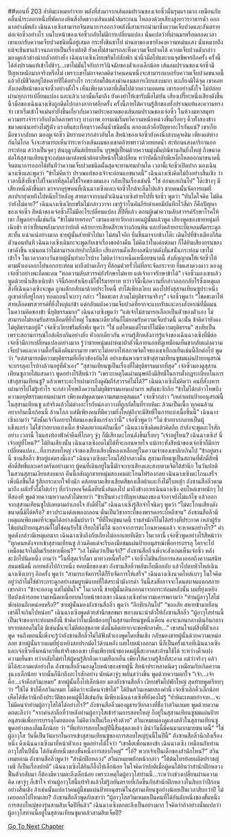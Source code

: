 ##ตอนที่ 203 ย่ำหิมะเหมยกำจาย
พลังที่ส่งมาจากเส้นลมปราณของเจ๋อซิ่วนั้นรุนแรงมาก เหมือนกับคลื่นน้ำระลอกหนึ่งที่พัดกองหินสิ่งกีดขวางเส้นแม่น้ำล้มระเนน ไหลลงด้วยเสียงสูงยาวราวธารน้ำ ออกมาอย่างมีพลัง เฉินฉางเซิงสามารถจินตนาการออกว่าพลังนี้สามารถนำมาซึ่งความเจ็บปวดและอันตรายต่อเจ๋อซิ่วอย่างไร บนใบหน้าของเจ๋อซิ่วกลับไม่มีการเปลี่ยนแปลง นั่นแปลว่าที่ผ่านมาหรือตลอดเวลา เขาแบกรับความเจ็บปวดชนิดนี้อยู่เสมอ กระทั่งชินชาไป ม่านตาของเขายังคงความหม่นแสง นั่นหมายถึงแม้จะชินชาแล้วจนกลายเป็นเรื่องปกติ ยังคงไม่สามารถละทิ้งความเจ็บปวดได้ ความเจ็บปวดดังกล่าวมองดูแล้วช่างน่ากลัวอย่างยิ่ง
เฉินฉางเซิงเงียบขรึมไปสักพัก นำนิ้วมือไปแตะบนจุดชีพจรอีกครั้ง ครั้งนี้ได้ส่งปราณแท้เข้าไปช้าๆ...เขาไม่มั่นใจกับการวินิจฉัยของตัวเองเล็กน้อย เส้นลมปราณของเจ๋อซิ่วมีปัญหาหนักมากจริงหรือไม่ เพราะเขาไม่อาจคาดคิดว่าคนคนหนึ่งจะสามารถแบกรับความเจ็บปวดขนาดนี้แล้วยังมีชีวิตอยู่ได้หลายปีได้อย่างไร
กระท่อมใต้แสงม่านอนธการเงียบสงบมาก ตะเกียงมิได้จุด เขาคอยสังเกตสีหน้าของเจ๋อซิ่วอย่างตั้งใจ เห็นเพียงดวงตาที่เต็มไปด้วยความอดทน เขารออย่างตั้งใจ ไม่ปล่อยผ่านทุกการเปลี่ยนแปลง และแล้วเวลานั้นก็มาถึง ยังคงทำให้เขารับมือไม่ทัน
เสียงเปรี๊ยะหนึ่งเสียงดังขึ้น นิ้วมือของเฉินฉางเซิงถูกดีดไปกลางอากาศอีกครั้ง
ครั้งนี้ภายใต้ความรู้สึกของทั้งปราณแท้และความทรงจำ เขาเริ่มเข้าใจแม่นยำยิ่งขึ้นเกี่ยวกับความประหลาดของเส้นลมปราณของเจ๋อซิ่ว ในห้วงมหาสมุทรความทรงจำราวกับบังเกิดภาพรางๆ บางภาพ อารมณ์เริ่มทวีความหนักหน่วงขึ้นเรื่อยๆ คิ้วทั้งสองข้างขมวดแน่นอย่างไม่รู้ตัว แรงสั่นสะเทือนราวคลื่นน้ำชนิดนั้น ตกลงแล้วคือปัญหาอะไรกันแน่?
เขาเก็บมือขวากลับมา มองดูเจ๋อซิ่ว มิทราบควรกล่าวอันใด
สีหน้าของเจ๋อซิ่วยังคงนิ่งสงบดุจเดิม เพียงแต่ห่างกันไม่ไกล จึงจะสามารถเห็นว่าระหว่างเส้นผมของเขาคล้ายพราวด้วยหยดน้ำ สะท้อนแสงดาริกานอกกระท่อม สว่างเป็นจุดๆ ต้นฤดูวสันต์เยียบเย็น บุรุษผู้เปี่ยมด้วยความมุ่งมั่นปณิธานอันยิ่งใหญ่ ถึงขนาดต่อให้สุสานเทียนซูจะถล่มลงมาต่อหน้าต่อตาสีหน้าก็ไม่เปลี่ยน ทว่าบัดนี้กลับมีเหงื่อไหลออกมาขนาดนี้ จินตนาการออกได้ทันทีว่าความเจ็บปวดชนิดนั้นสุดจะทานทนปานใด
เวลานี้เจ๋อซิ่วเปิดปาก มองเฉินฉางเซิงและพูดว่า “ข้าไม่คิดว่า ปราณแท้ของเจ้าจะอ่อนแอขนาดนี้”
เฉินฉางเซิงคิดไม่ถึงอย่างสิ้นเชิง ว่าเวลานี้สิ่งที่เขาใส่ใจมากที่สุดไม่ใช่โรคของตนเอง กลับเป็นเรื่องเช่นนี้
“ใช่ อ่อนแอเกินไป”
โต๊ะข้างๆ มีเสียงหนึ่งดังขึ้นมา มาจากบุรุษคนที่เฉินฉางเซิงและเจ๋อซิ่วใกล้จะลืมไปแล้ว
ชายคนนั้นจัดการผมที่สกปรกยุ่งเหยิงไปหนีบไว้หลังหู สายตาจากบนตัวเฉินฉางเซิงย้ายไปที่เจ๋อซิ่ว พูดว่า “ทันใดใจคิด ไม่คิดว่ายังไม่ตาย?”
เฉินฉางเซิงเงียบขรึมไม่กล่าววาจา เขารู้ว่าในคัมภีร์เต๋าเคยมีบันทึกไว้สี่คำ ก็คือปัญหาของเจ๋อซิ่ว
สีหน้าของเจ๋อซิ่วก็ไม่มีอะไรเปลี่ยนแปลง สี่ปีที่แล้ว ตอนผู้เฒ่าความลับสวรรค์รักษาโรคให้เขา ก็พูดอย่างนี้เช่นกัน
“ข้าไม่ตายหรอก” เขามองชายวัยกลางคนผู้นั้นแล้วพูด
เสียงพูดของชายหนุ่มที่เนิบช้า ทว่าเปี่ยมพลังมากกว่าปกติ คล้ายการเสียดสีระหว่างก้อนหิน และยังคล้ายกระบี่แหลมตัดกระดูกสะบั้น แน่วแน่อย่างมาก
ชายผู้นั้นส่ายหัวไปมา ไม่สนใจอีก ยืนขึ้นมาจากข้างโต๊ะ เดินไปที่ข้างเตียงก็ล้มตัวนอนทันที
เฉินฉางเซิงเดิมกะจะพูดกับเขาเรื่องขอค้างคืน ไม่คิดว่าในเค่อต่อมา ก็ได้ยินเสียงกรนของเขาดังขึ้น แน่นอนว่าไม่สามารถเอ่ยปากได้อีก
เสียงกรนดั่งเสียงอสนีบาตดังลั่นสนั่นกระท่อม เขาไม่เข้าใจ ในเวลากลางวันชายผู้นั้นทำอะไรบ้าง ไม่คิดว่าจะเหน็ดเหนื่อยขนาดนี้ ส่งสัญญาณให้เจ๋อซิ่วให้ตามตัวเองออกไปนอกกระท่อม มาถึงบ้านเล็กๆ ที่ล้อมด้วยรั้วไผ่ที่กระจัดกระจาย ยืมแสงดวงดาว มองดูเจ๋อซิ่วอย่างพะอืดพะอม
“หอความลับสวรรค์ยังรักษาไม่หาย แต่เจ้าอาจรักษาข้าได้”
เจ๋อซิ่วมองเขาแล้วพูดด้วยน้ำเสียงเนิบช้า วจีนี้ถ้อยสำเนียงมิใช่ไร้มารยาท ทว่าวจีนี้เนื้อความที่กล่าวออกกลับไร้ซึ่งเหตุผล
สิ่งที่เฉินฉางเซิงจะพูด ถูกผลักกลับมาด้วยประโยคนี้ ทำได้เพียงเงียบ มองไปยังสุสานเทียนซูประหนึ่งภูเขาดำที่อยู่ไกลๆ ทอดถอนใจเบาๆ กล่าว “โชคชะตา ล้วนไม่ยุติธรรมจริงๆ”
เจ๋อซิ่วพูดว่า “โชคชะตาให้สายเลือดพรสวรรค์ที่ยิ่งใหญ่แก่ข้า แต่กลับแฝงความเจ็บปวดที่ยากจะแบกรับและลางสังหรณ์ที่มืดมน ในความคิดของข้า นี่ยุติธรรมมาก”
เฉินฉางเซิงพูดว่า “แต่เจ้าไม่สามารถเลือกเป็นตัวของตัวเอง ไม่สามารถไม่ยอมรับสายเลือดที่ยิ่งใหญ่ ในขณะเดียวกันก็ไม่ยอมรับความเจ็บปวดนี้ ฉะนั้น ข้าคิดว่ายังคงไม่ยุติธรรมอยู่ดี”
เจ๋อซิ่วเงียบขรึมสักพัก พูดว่า “ใช่ แต่ไหนแต่ไรมาก็ไม่มีความยุติธรรม”
สงสัยเป็นเพราะสถานการณ์ใกล้เคียงกันอย่างยิ่ง หัวอกเดียวกัน ความรู้สึกหลังการรู้แจ้งของเฉินฉางเซิงที่มีต่อเจ๋อซิ่วมีการเปลี่ยนแปลงอย่างมาก รู้ว่าชายหนุ่มเผ่าหมาป่าตัวนี้ภายนอกที่ดูเหมือนเย็นชากลับแฝงความเจ็บปวดและความดื้อรั้นดึงดันมากมาย เพราะไม่อยากให้สภาพจิตใจของเขาเยือกเย็นเช่นนี้อีกต่อไป พูดว่า “แต่สามารถมีความยุติธรรมที่เกี่ยวข้องกันได้ อย่างเช่นพวกเราเข้าสุสานเทียนซูชมแผ่นป้ายอนุสรณ์ จะบรรลุอะไรบ้างล้วนอยู่ที่ตัวเอง”
“สุสานเทียนซูเป็นเรื่องที่ไม่ยุติธรรมมากที่สุด”
เจ๋อซิ่วมองดูสุสานเทียนซูภายใต้แสงดาว พูดอย่างไร้สีหน้าว่า “เพราะเหตุใดเผ่ามนุษย์ถึงมีสิทธิ์ในการตั้งกฎระเบียบในการเข้าสุสานเทียนซู? แล้วเพราะอะไรเผ่ามารถึงดูคัมภีร์สวรรค์ไม่ได้?”
เฉินฉางเซิงไม่คิดว่า คนที่สังงหารเผ่ามารไปไม่รู้เท่าไร จะกล่าวโทษถึงความไม่ยุติธรรมแทนเผ่ามาร พลันชะงักกึก
“ข้าไม่ได้กล่าวโทษถึงความอยุติธรรมแทนเผ่ามาร เพียงแต่พูดตามความสมเหตุสมผล” เจ๋อซิ่วกล่าว “เหล่าแผ่นป้ายอนุสรณ์นี้ในสุสานเทียนซู แท้จริงแล้วไม่ต่างอะไรกับน่องกวางที่ถูกกัดในที่ราบหิมะ ล้วนเป็นเนื้อ ทุกคนล้วนอยากกินเนื้อก้อนนี้ ล้วนโลภ แต่มีเพียงคนที่มีความยิ่งใหญ่ถึงจะมีสิทธิ์ในการแบ่งเนื้อชิ้นนี้”
เฉินฉางเซิงถามว่า “ดังนั้นเจ้าจึงอยากให้ตนเองแข็งแกร่งกว่านี้”
เจ๋อซิ่วพูดว่า “ไม่ ข้าอยากกลายเป็นผู้แข็งแกร่ง ไม่ใช่ว่าอยากแบ่งเนื้อ ข้าคิดอยากแค่กินเนื้อ”
เฉินฉางเซิงคิดแล้วคิดอีก กำลังจะพูดอะไรสักอย่าง เวลานี้ ในแสงท้องฟ้าค่ำคืนที่ไกลๆ จู่ๆ ก็มีเสียงตะโกนดังขึ้นเรื่อยๆ
“เจ้าอยู่ไหน? เฉินฉางเซิง! นี่เจ้าอยู่ที่ไหน?”
ได้ยินเสียงนั้น เฉินฉางเซิงอดไม่ได้ที่จะถอนหายใจ แม้กระทั่งสีหน้าของเจ๋อซิ่วก็มีการเปลี่ยนแปลง...ที่การสอบใหญ่ เจ้าของเสียงเสียงนี้หลงเหลืออยู่ในความจำของเขาลึกเกินไป
“ข้าอยู่ตรงนี้ ซานสือลิ่ว ข้าอยู่แค่ตรงนี้เอง” เฉินฉางเซิงตะโกนใส่ป่ากลางคืน
สุสานเทียนซูเป็นสถานที่ศักดิ์สิทธิ์ ศักดิ์สิทธิ์และเคร่งครัดอย่างมาก ผู้คนที่เดินอยู่ในนี้มักจะเบาเสียงและสงบตามจิตใต้สำนึก ในวันปกติในสวนสุสานเงียบสงบมาก คืนนี้กลับถูกชายหนุ่มสองคนตะโกนโห่ร้องกลบ เฉินฉางเซิงตะโกนเสร็จเพิ่งนึกขึ้นได้ รู้สึกกระดากใจยิ่งนัก
คล้อยตามเสียงเสียดสีของเสื้อผ้าและกิ่งไม้ใบหญ้า ถังซานสือลิ่วตามมาถึง ผลักรั้วไม้ไผ่เก่าๆ ที่กว้างหกเจ็ดฉื่อทีหนึ่งล้มลงไป มาถึงข้างกายเฉินฉางเซิง ตบไหล่เขาหนักๆ ไปทีสองที พูดด้วยความหวาดกลัวไม่หายว่า “ข้าเป็นห่วงว่าปัญหาสมองของเจ้าอาจยังไม่แก้ไข แล้วออกจากสุสานเทียนซูไปเลยตามอำเภอใจ ยังดีที่ไม่”
เฉินฉางเซิงรู้สึกจำใจนิดๆ พูดว่า “ไม่ตะโกนเสียงดังขนาดนี้มิได้หรือ? ชาวประมงต่อเพลงกลอน นั่นเป็นวิชากระบี่ของพรรคกระบี่หลีซาน”
ถังซานสือลิ่วมีเหตุผลเพียงพอที่จะพูดได้อย่างเต็มปากว่า “ที่ที่ใหญ่ขนาดนี้ ราชสำนักก็ไม่ได้สร้างที่ประกาศ เหล่าผู้รับใช้แผ่นป้ายอนุสรณ์ก็ไม่ใช่คนรับใช้ เรียกใช้ไม่ได้ นอกจากการตะโกนหาคนแล้ว จะหาคนอย่างไร?”
คำพูดดังกล่าวมีเหตุผลมาก เฉินฉางเซิงถึงกับเถียงไม่ออกเลยทีเดียว
ในเวลานี้ เจ๋อซิ่วพูดอย่างไร้สีหน้าว่า “ทุกคนหลังจากเข้าสุสานเทียนซู ล้วนคิดแต่จะรีบลงมือชมแผ่นป้ายอนุสรณ์เพื่อการบรรลุ ใครจะไปเหมือนเจ้าไม่ลืมเรียกหาเพื่อน?”
“เอ๋ ไม่คิดว่าเป็นเจ้า?”
ถังซานสือลิ่วเพิ่งจะสังเกตเห็นเจ๋อซิ่ว หลังชะงักไปนิดหนึ่ง ถามว่า “ในที่สุดเจ้าก็มา มาทวงหนี้หรือ?”
เจ๋อซิ่วไม่ชินกับการแสดงออกถึงความสนิทสนมชนิดนี้ ถอยหลังไปก้าวหนึ่ง หลบมือของเขา
ถังซานสือลิ่วพลันเก็บมือกลับ แล้วไปตบหัวไหล่เฉินฉางเซิงเบาๆ อีกครั้ง พูดว่า “สามารถจัดการได้ก็รีบจัดการให้เสร็จ”
เฉินฉางเซิงนวดไหล่เบาๆ ในใจคิดอยู่ว่าถ้าไม่ใช่ชำระกระดูกอย่างสมบูรณ์แบบที่ใต้สระน้ำมังกรดำ วันนี้สงสัยอาจจะโดนตบจนแตกสลาย เขากล่าว “ข้าจะลองดู แต่ไม่มั่นใจ”
ในเวลานี้ ชายผู้นั้นเดินออกมาจากกระท่อมหลังนั้น ผมที่ยุ่งเหยิงปิดบังเค้ารอยความเหน็ดเหนื่อยบนใบหน้าของเขา
เฉินฉางเซิงทำความเคารพถามว่า “ท่านผู้อาวุโสไม่พักผ่อนอีกหน่อยหรือ?”
ชายผู้นั้นมองถังซานสือลิ่ว พูดว่า “อึกทึกเกินไป”
“ขออภัย สหายข้ามาเยือน เขาดีใจเกินไปหน่อย” เฉินฉางเซิงพูดด้วยสำนึกขอขมา พลางแนะนำตัวให้ถังซานสือลิ่ว “ผู้อาวุโสท่านนี้เป็นเจ้าของกระท่อมหลังนี้ ข้าคิดว่าในเมื่อต้องอยู่ในสุสานเทียนซูหนึ่งเดือน คงจะนอนกลางดินกินกลางทรายตลอดไม่ได้ มิเช่นนั้นจะไม่ดีต่อสุขภาพ ดังนั้นคิดอยากจะขอพักอาศัย...”
เขาสนใจแต่สิ่งที่ตัวเองพูด จนถึงตอนนี้เพิ่งจะรู้ว่าถังซานสือลิ่วไม่ได้ฟังตัวเองพูดโดยสิ้นเชิง กลับมองชายผู้นั้นด้วยความเหม่อลอย
ชายผู้นั้นรวบผมที่ยุ่งเหยิงสกปรกมัดไว้ด้านหลัง เผยใบหน้าออกมา นี่ก็เป็นครั้งแรกที่เฉินฉางเซิงและเจ๋อซิ่วเห็นหน้าตาที่แท้จริงของเขา เห็นเพียงหน้าของคนผู้นี้สะอาดสะอ้านใช้ได้ ระหว่างคิ้วแฝงความเย็นชา ทว่ากลับไม่ทำให้ผู้คนรู้สึกถึงความเยือกเย็น เพียงให้ความรู้สึกที่สะอาด แม้ว่าจริงๆ แล้วมิได้สะอาดแต่อย่างใด
ถังซานสือลิ่วมองดูใบหน้าของชายผู้นี้ สีหน้าประหลาดนิดๆ เหมือนกับเกิดความงุนงงเล็กน้อย จากนั้นก็นึกถึงอะไรสักอย่าง นัยน์ตาจู่ๆ พลันสว่างขึ้น พูดด้วยความตกใจ “เจ้า...เจ้าคือ...เจ้าคือสวินเหมย”
ชายผู้นั้นอึ้งไปเล็กน้อย มองถังซานสือลิ่ว เงียบขรึมไปพักใหญ่ สุดท้ายพูดเรียบๆ ว่า “ใช้ได้ ข้าก็คือสวินเหมย ไม่คิดว่าจะมีคนจำข้าได้”
ได้ยินสวินเหมยสองคำนี้ เจ๋อซิ่วเลิกคิ้วเล็กน้อย เห็ดได้ชัดว่านึกถึงประวัติของคนผู้นี้ได้เช่นกัน มีเพียงเฉินฉางเซิงที่ยังคงไม่รู้
“ย่ำหิมะเหมยกำจาย...จะไม่มีคนจำท่านผู้อาวุโสได้ได้อย่างไร?” ถังซานสือลิ่วมองดูชายวัยกลางที่ชื่อว่าสวินเหมย พูดด้วยความตกตะลึงว่า “จากคำเล่าลือที่ว่าหลังท่านผู้อาวุโสเข้าร่วมการสอบใหญ่ ก็อยู่ในสุสานเทียนซูชมแผ่นป้ายอนุสรณ์เพื่อการบรรลุโดยตลอด ไม่คิดว่าเป็นเรื่องจริงด้วย”
สวินเหมยมองดูแสงสลัวในสุสานเทียนซู พูดอย่างหลงลืมเล็กน้อย ว่า “ที่แท้การสอบใหญ่ปีนี้สิ้นสุดลงแล้ว มิน่าวันนี้มีคนมามากมายขนาดนี้”
“ใช่ ผู้อาวุโส วันนี้เป็นวันแรกในการเข้าสุสานเทียนซูของการสอบใหญ่รุ่นนี้ในปีนี้”
ถังซานสือลิ่วนึกถึงเรื่องหนึ่ง ดึงเฉินฉางเซิงมาที่หน้าตัวเอง พูดอย่างได้ใจว่า “เขาคือเพื่อนของข้า เฉินฉางเซิง เหมือนกับท่านอาวุโสในปีนั้น ได้อันดับหนึ่งของขั้นหนึ่งการสอบใหญ่”
“โอ้? พวกเจ้าเป็นเด็กของสำนักไหน?” สวินเหมยถาม
ถังซานสือลิ่วพูดว่า “สำนักฝึกหลวง”
สวินเหมยพยักหน้ากล่าว “ใต้ต้นไทรย้อยผลิตปราชญ์เมธี ก็เป็นเรื่องปกติ”
เฉินฉางเซิงได้ยินก็อึ้งไปเล็กน้อย ในใจคิดว่าปกติเมื่อผู้คนได้ยินว่าสำนักฝึกหลวงฟื้นตัวกลับมา ก็ต้องมีความตะลึงเล็กน้อย เพราะเหตุใดผู้อาวุโสท่านนี้...ระหว่างช่วงเปลี่ยนผ่านความคิด เขาจู่ๆ ก็เข้าใจ ท่านผู้อาวุโสนี้แท้จริงแล้วไม่รู้ภยันตรายที่เกิดขึ้นกับสำนักฝึกหลวงในสิบกว่าปีก่อนอย่างสิ้นเชิง ถ้าเช่นนั้นแปลว่าคนผู้นี้ชมแผ่นป้ายอนุสรณ์ในสุสานเทียนซูอย่างน้อยเป็นเวลาสิบกว่าปี ไม่เคยออกไปไหนเลย?
ถังซานสือลิ่วพูดกับเขาว่า “ผู้อาวุโสสวินเหมยเป็นคนที่ได้อันดับหนึ่งของขั้นหนึ่งการสอบใหญ่ของรุ่นสามสิบเจ็ดปีที่แล้ว”
เฉินฉางเซิงตกตะลึงเป็นอย่างมาก ใจคิดว่าถ้าอย่างนั้นแปลว่าผู้อาวุโสท่านนี้อยู่ในสุสานเทียนซูมาแล้วสามสิบเจ็ดปี?


[Go To Next Chapter]( ./205.md)